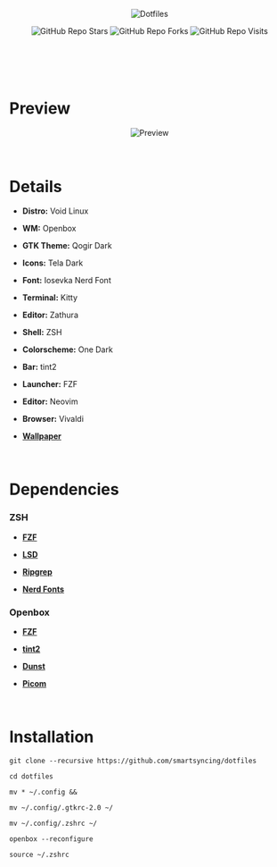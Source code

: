 #
<br />
<p align="center">
  <img alt="Dotfiles" src="https://raw.githubusercontent.com/smartsyncing/dotfiles/main/assets/yes22222.png"/>
 </p>
 
<p align="center">
  <img alt="GitHub Repo Stars" src="https://img.shields.io/github/stars/smartsyncing/dotfiles?color=c678dd&labelColor=282c34&style=for-the-badge">
  <img alt="GitHub Repo Forks" src="https://img.shields.io/github/forks/smartsyncing/dotfiles?color=c678dd&labelColor=282c34&style=for-the-badge">
  <img alt="GitHub Repo Visits" src="https://badges.pufler.dev/visits/smartsyncing/dotfiles?style=for-the-badge&color=c678dd&labelColor=282c34"/>
  </p>

#


<br />
<br />

# Preview
<p align="center">  
  <img alt="Preview" src="https://raw.githubusercontent.com/smartsyncing/dotfiles/main/assets/wt90urz8s6i81.png"/>
</p>
<br />

# Details 


* <b>Distro:</b> Void Linux

* <b>WM:</b> Openbox

* <b>GTK Theme:</b> Qogir Dark

* <b>Icons:</b> Tela Dark

* <b> Font:</b> Iosevka Nerd Font

* <b>Terminal:</b> Kitty

* <b>Editor:</b> Zathura

* <b>Shell:</b> ZSH

* <b>Colorscheme:</b> One Dark

* <b>Bar:</b> tint2

* <b>Launcher:</b> FZF

* <b>Editor:</b> Neovim

* <b>Browser:</b> Vivaldi

* <b>[Wallpaper](https://cdna.artstation.com/p/assets/images/images/009/538/556/4k/inaki-andonegi-castle-in-the-sky.jpg)</b>
<br />

# Dependencies

### ZSH 

* <b>[FZF](https://github.com/junegunn/fzf)</b>

* <b>[LSD](https://github.com/Peltoche/lsd)</b>

* <b>[Ripgrep](https://github.com/BurntSushi/ripgrep)</b></b>

* <b>[Nerd Fonts](https://nerdfonts.com)</b>





### Openbox

* <b>[FZF](https://github.com/junegunn/fzf)</b>

* <b>[tint2](https://github.com/o9000/tint2)</b>

* <b>[Dunst](https://github.com/dunst-project/dunst)</b>

* <b>[Picom](https://github.com/ibhagwan/picom)</b>
<br />

# Installation

```
git clone --recursive https://github.com/smartsyncing/dotfiles

cd dotfiles

mv * ~/.config &&

mv ~/.config/.gtkrc-2.0 ~/

mv ~/.config/.zshrc ~/

openbox --reconfigure

source ~/.zshrc
```

